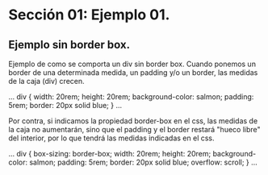 # Sección 01: Ejemplo 01. 
## Ejemplo sin border box.

Ejemplo de como se comporta un div sin border box. 
Cuando ponemos un border de una determinada medida, un padding y/o un border, las medidas de la caja (div) crecen.

...
div {
    width: 20rem;
    height: 20rem;
    background-color: salmon;
    padding: 5rem;
    border: 20px solid blue;
}
...

Por contra, si indicamos la propiedad border-box en el css, las medidas de la caja no aumentarán, sino que el padding y el border restará "hueco libre" del interior, por lo que tendrá las medidas indicadas en el css.

...
div {
    box-sizing: border-box;
    width: 20rem;
    height: 20rem;
    background-color: salmon;
    padding: 5rem;
    border: 20px solid blue;
    overflow: scroll;
}
...

